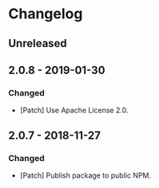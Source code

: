 # Changelog

## Unreleased

## 2.0.8 - 2019-01-30

### Changed

-   [Patch] Use Apache License 2.0.

## 2.0.7 - 2018-11-27

### Changed

-   [Patch] Publish package to public NPM.
